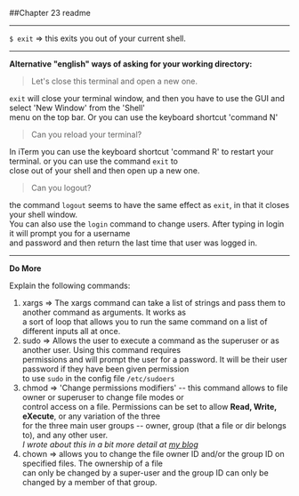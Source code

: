 ##Chapter 23 readme
___

`$ exit` => this exits you out of your current shell.
___

**Alternative "english" ways of asking for your working directory:**

>Let's close this terminal and open a new one.

`exit` will close your terminal window, and then you have to use the GUI and select 'New Window' from the 'Shell' <br/>
menu on the top bar.  Or you can use the keyboard shortcut 'command N'

>Can you reload your terminal?

In iTerm you can use the keyboard shortcut 'command R' to restart your terminal.  or you can use the command `exit` to <br/>
close out of your shell and then open up a new one.

>Can you logout?

the command `logout` seems to have the same effect as `exit`, in that it closes your shell window.<br/>
You can also use the `login` command to change users.  After typing in login it will prompt you for a username <br/>
and password and then return the last time that user was logged in.
___

**Do More**

Explain the following commands:

1. xargs => The xargs command can take a list of strings and pass them to another command as arguments.  It works as <br/>
a sort of loop that allows you to run the same command on a list of different inputs all at once.
2. sudo => Allows the user to execute a command as the superuser or as another user.  Using this command requires <br/>
permissions and will prompt the user for a password.  It will be their user password if they have been given permission <br/>
to use `sudo` in the config file `/etc/sudoers`
3. chmod => 'Change permissions modifiers' -- this command allows to file owner or superuser to change file modes or <br/>
control access on a file. Permissions can be set to allow **Read, Write, eXecute**, or any variation of the three <br/>
for the three main user groups -- owner, group (that a file or dir belongs to), and any other user.<br/>
*I wrote about this in a bit more detail at [my blog](https://bradleyberger.wordpress.com/2015/05/25/understanding-long-listing-format-in-unix/)*
4. chown => allows you to change the file owner ID and/or the group ID on specified files.  The ownership of a file <br/>
can only be changed by a super-user and the group ID can only be changed by a member of that group.
